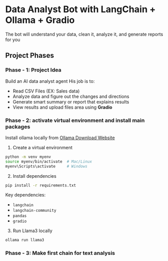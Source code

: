 # Data Analyst Bot with LangChain + Ollama + Gradio

The bot will understand your data, clean it, analyze it, and generate reports for you

## Project Phases

### **Phase - 1: Project Idea**

Build an AI data analyst agent
His job is to:

- Read CSV Files (EX: Sales data)
- Analyze data and figure out the changes and directions
- Generate smart summary or report that explains results
- View results and upload files area using **Gradio**

### **Phase - 2: activate virtual environment and install main packages**

Install ollama locally from [Ollama Download Website](https://ollama.com/download)

1. Create a virtual environment

```bash
python -m venv myenv
source myenv/bin/activate  # Mac/Linux
myenv\Scripts\activate     # Windows
```

2. Install dependencies

```bash
pip install -r requirements.txt
```

Key dependencies:

- `langchain`
- `langchain-community`
- `pandas`
- `gradio`

3. Run Llama3 locally

```bash
ollama run llama3
```

### **Phase - 3: Make first chain for text analysis**
